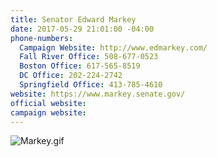 ```yaml
---
title: Senator Edward Markey
date: 2017-05-29 21:01:00 -04:00
phone-numbers:
  Campaign Website: http://www.edmarkey.com/
  Fall River Office: 508-677-0523
  Boston Office: 617-565-8519
  DC Office: 202-224-2742
  Springfield Office: 413-785-4610
website: https://www.markey.senate.gov/
official website: 
campaign website: 
---
```


![Markey.gif](/uploads/Markey.gif)